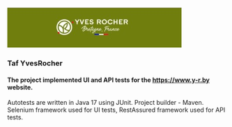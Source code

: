 ![Image alt](https://github.com/NataliyaBaravuliya/taf-yves-rocher/blob/main/%D0%A1%D0%BD%D0%B8%D0%BC%D0%BE%D0%BA%20%D1%8D%D0%BA%D1%80%D0%B0%D0%BD%D0%B0%202023-04-11%20230930.jpg)

### Taf YvesRocher

#### The project implemented UI and API tests for the https://www.y-r.by website.
Autotests are written in Java 17 using JUnit. Project builder - Maven. Selenium framework used for UI tests, RestAssured framework used for API tests.
